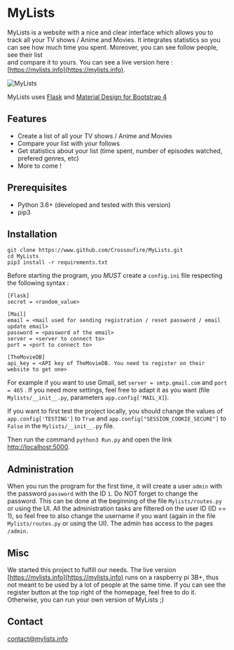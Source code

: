 # MyLists

MyLists is a website with a nice and clear interface which allows you to track all your TV shows / Anime and Movies. 
It integrates statistics so you can see how much time you spent. Moreover, you can see follow people, see their list  
and compare it to yours. You can see a live version here : [https://mylists.info](https://mylists.info).

![MyLists](https://raw.githubusercontent.com/Crossoufire/MyLists/master/MyLists/static/img/home222.jpg)

MyLists uses [Flask](http://flask.pocoo.org/) and [Material Design for Bootstrap 4](https://mdbootstrap.com/)

## Features

* Create a list of all your TV shows / Anime and Movies
* Compare your list with your follows
* Get statistics about your list (time spent, number of episodes watched, prefered genres, etc)
* More to come !

## Prerequisites

* Python 3.6+ (developed and tested with this version)
* pip3

## Installation

```
git clone https://www.github.com/Crossoufire/MyLists.git
cd MyLists
pip3 install -r requirements.txt
```

Before starting the program, you *MUST* create a `config.ini` file respecting the following syntax :

```
[Flask]
secret = <random_value>

[Mail]
email = <mail used for sending registration / reset password / email update email>
password = <password of the email>
server = <server to connect to>
port = <port to connect to>

[TheMovieDB]
api_key = <API key of TheMovieDB. You need to register on their website to get one>
```

For example if you want to use Gmail, set `server = smtp.gmail.com` and `port = 465` . If you need more settings, feel 
free to adapt it as you want (file `Mylists/__init__.py`, parameters `app.config['MAIL_X]`).

If you want to first test the project locally, you should change the values of `app.config['TESTING']` to `True` and 
`app.config["SESSION_COOKIE_SECURE"]` to `False` in the `Mylists/__init__.py` file.

Then run the command `python3 Run.py` and open the link [http://localhost:5000](http://localhost:5000).

## Administration

When you run the program for the first time, it will create a user `admin` with the password `password` with the ID `1`.
 Do NOT forget to change the password. This can be done at the beginning of the file `Mylists/routes.py` or using the 
 UI. All the administration tasks are filtered on the user ID (ID == 1), so feel free to also change the username if you
  want (again in the file `Mylists/routes.py` or using the UI). The admin has access to the pages `/admin`.
 
## Misc

We started this project to fulfill our needs. The live version [https://mylists.info](https://mylists.info) runs on a 
raspberry pi 3B+, thus not meant to be used by a lot of people at the same time. If you can see the register button 
at the top right of the homepage, feel free to do it. Otherwise, you can run your own version of MyLists ;)

## Contact

<contact@mylists.info>